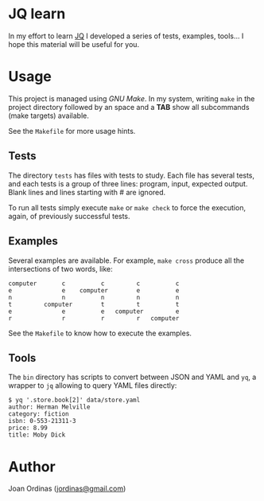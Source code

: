 # JQ learn

In my effort to learn [JQ](http://stedolan.github.io/jq/) I developed a series of tests, examples, tools&hellip;
I hope this material will be useful for you.

# Usage

This project is managed using _GNU Make_. In my system, writing `make` in the
project directory followed by an space and a **TAB** show all subcommands (make targets) available.

See the `Makefile` for more usage hints.

## Tests

The directory `tests` has files with tests to study. Each file has several tests, and
each tests is a group of three lines: program, input, expected output.  Blank
lines and lines starting with # are ignored.

To run all tests simply execute `make` or `make check` to force the execution,
again, of previously successful tests.

## Examples

Several examples are available. For example, `make cross` produce all the
intersections of two words, like:

    computer       c          c         c          c
    e              e    computer        e          e
    n              n          n         n          n
    t         computer        t         t          t
    e              e          e   computer         e
    r              r          r         r   computer

See the `Makefile` to know how to execute the examples.

## Tools

The `bin` directory has scripts to convert between JSON and YAML and `yq`, a
wrapper to `jq` allowing to query YAML files directly:

    $ yq '.store.book[2]' data/store.yaml
    author: Herman Melville
    category: fiction
    isbn: 0-553-21311-3
    price: 8.99
    title: Moby Dick

# Author

Joan Ordinas (<jordinas@gmail.com>)

<!--
vim:syntax=markdown:et:ts=4:sw=4:ai
-->
